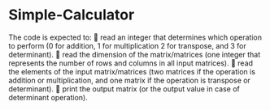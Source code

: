 # Simple-Calculator
The code is expected to: 
 read an integer that determines which operation to perform (0 for addition, 1 for multiplication 2 for transpose, and 3 for determinant).
 read the dimension of the matrix/matrices (one integer that represents the number of rows and columns in all input matrices).
 read the elements of the input matrix/matrices (two matrices if the operation is addition or multiplication, and one matrix if the operation is transpose or determinant). 
 print the output matrix (or the output value in case of determinant operation).

